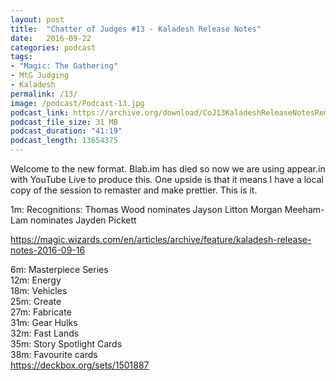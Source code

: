 ```yaml
---
layout: post
title:  "Chatter of Judges #13 - Kaladesh Release Notes"
date:   2016-09-22
categories: podcast
tags:
- "Magic: The Gathering"
- MtG Judging
- Kaladesh
permalink: /13/
image: /podcast/Podcast-13.jpg
podcast_link: https://archive.org/download/CoJ13KaladeshReleaseNotesRemastered_201609/CoJ%20%2313%20-%20Kaladesh%20Release%20Notes%20-%20Remastered.mp3
podcast_file_size: 31 MB
podcast_duration: "41:19"
podcast_length: 13654375
---
```


Welcome to the new format. Blab.im has died so now we are using appear.in with YouTube Live to produce this. One upside is that it means I have a local copy of the session to remaster and make prettier. This is it.

1m: Recognitions:
    Thomas Wood nominates Jayson Litton
    Morgan Meeham-Lam nominates Jayden Pickett

https://magic.wizards.com/en/articles/archive/feature/kaladesh-release-notes-2016-09-16

6m: Masterpiece Series  
12m: Energy  
18m: Vehicles  
25m: Create  
27m: Fabricate  
31m: Gear Hulks  
32m: Fast Lands  
35m: Story Spotlight Cards  
38m: Favourite cards  
   https://deckbox.org/sets/1501887
